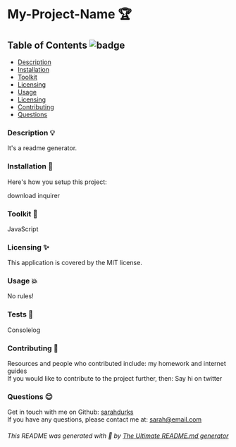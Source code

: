

# My-Project-Name 🏆 

## Table of Contents ![badge](https://img.shields.io/badge/license-MIT-blue)

- [Description](#description)
- [Installation](#installation)
- [Toolkit](#toolkit)
- [Licensing](#licensing)
- [Usage](#usage)
- [Licensing](#tests)
- [Contributing](#contributing)
- [Questions](#questions)

### Description 💡 <a name="description"></a>

It's a readme generator. 

### Installation 💾 <a name="installation"></a>

Here's how you setup this project:<br />

download inquirer  

### Toolkit 🧰 <a name="toolkit"></a>

JavaScript  

### Licensing ✨ <a name="licensing"></a> 

This application is covered by the MIT license. 

### Usage 💥 <a name="usage"></a> 

No rules! 

### Tests 💎  <a name="tests"></a> 

Consolelog 

### Contributing 🤝 <a name="contributing"></a> 

Resources and people who contributed include: my homework and internet guides 
<br />
If you would like to contribute to the project further, then: Say hi on twitter 

### Questions 😊 <a name="questions"></a> 
Get in touch with me on Github: [sarahdurks](https://github.com/sarahdurks)
<br />
If you have any questions, please contact me at: sarah@email.com

###### This README was generated with 🧡  by [The Ultimate README.md generator](https://github.com/sarahdurks/readme-generator) 
